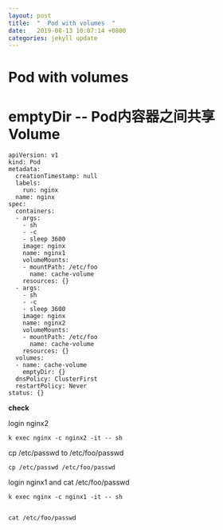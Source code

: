 ```yaml
---
layout: post
title:  "  Pod with volumes  "
date:   2019-08-13 10:07:14 +0800
categories: jekyll update
---
```

#  Pod with volumes


#  emptyDir  --  Pod内容器之间共享Volume





```
apiVersion: v1
kind: Pod
metadata:
  creationTimestamp: null
  labels:
    run: nginx
  name: nginx
spec:
  containers:
  - args:
    - sh
    - -c
    - sleep 3600
    image: nginx
    name: nginx1
    volumeMounts:
    - mountPath: /etc/foo
      name: cache-volume
    resources: {}
  - args:
    - sh
    - -c
    - sleep 3600
    image: nginx
    name: nginx2
    volumeMounts:
    - mountPath: /etc/foo
      name: cache-volume
    resources: {}
  volumes:
  - name: cache-volume
    emptyDir: {}
  dnsPolicy: ClusterFirst
  restartPolicy: Never
status: {}

```


**check**

login  nginx2
```
k exec nginx -c nginx2 -it -- sh 
```
cp /etc/passwd  to  /etc/foo/passwd
```
cp /etc/passwd /etc/foo/passwd
```
login  nginx1 and cat /etc/foo/passwd


```
k exec nginx -c nginx1 -it -- sh


cat /etc/foo/passwd

```





